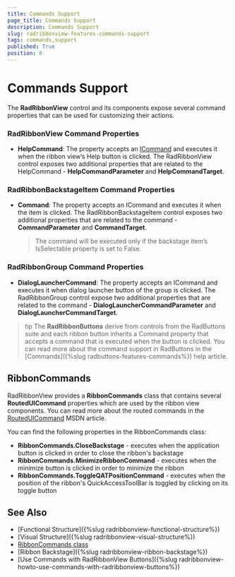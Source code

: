 ```yaml
---
title: Commands Support
page_title: Commands Support
description: Commands Support
slug: radribbonview-features-commands-support
tags: commands,support
published: True
position: 0
---
```


# Commands Support

The __RadRibbonView__ control and its components expose several command properties that can be used for customizing their actions.

### RadRibbonView Command Properties

* __HelpCommand__: The property accepts an [ICommand](https://msdn.microsoft.com/en-us/library/system.windows.input.icommand%28v=vs.110%29.aspx) and executes it when the ribbon view’s Help button is clicked. The RadRibbonView control exposes two additional properties that are related to the HelpCommand - __HelpCommandParameter__ and __HelpCommandTarget__.

### RadRibbonBackstageItem Command Properties

* __Command__: The property accepts an ICommand and executes it when the item is clicked. The RadRibbonBackstageItem control exposes two additional properties that are related to the command - __CommandParameter__ and __CommandTarget__.

	>The command will be executed only if the backstage item’s IsSelectable property is set to False.

### RadRibbonGroup Command Properties

* __DialogLauncherCommand__: The property accepts an ICommand and executes it when dialog launcher button of the group is clicked. The RadRibbonGroup control expose two additional properties that are related to the command - __DialogLauncherCommandParameter__ and __DialogLauncherCommandTarget__.

>tip The __RadRibbonButtons__ derive from controls from the RadButtons suite and each ribbon button inherits a Command property that accepts a command that is executed when the button is clicked. You can read more about the command support in RadButtons in the [Commands]({%slug radbuttons-features-commands%}) help article.

## RibbonCommands

RadRibbonView provides a __RibbonCommands__ class that contains several __RoutedUICommand__ properties which are used by the ribbon view components. You can read more about the routed commands in the [RoutedUICommand](https://msdn.microsoft.com/en-us/library/system.windows.input.routeduicommand(v=vs.110).aspx) MSDN article.

You can find the following properties in the RibbonCommands class:
* __RibbonCommands.CloseBackstage__ - executes when the application button is clicked in order to close the ribbon's backstage
* __RibbonCommands.MinimizeRibbonCommand__ - executes when the minimize button is clicked in order to minimize the ribbon
* __RibbonCommands.ToggleQATPositionCommand__ - executes when the position of the ribbon's QuickAccessToolBar is toggled by clicking on its toggle button

## See Also
* [Functional Structure]({%slug radribbonview-functional-structure%})
* [Visual Structure]({%slug radribbonview-visual-structure%})
* [RibbonCommands class](https://docs.telerik.com/devtools/wpf/api/html/t_telerik_windows_controls_ribboncommands.htm)
* [Ribbon Backstage]({%slug radribbonview-ribbon-backstage%})
* [Use Commands with RadRibbonView Buttons]({%slug radribbonview-howto-use-commands-with-radribbonview-buttons%})